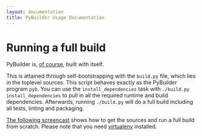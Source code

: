 ```yaml
---
layout: documentation
title: PyBuilder Usage Documentation
---
```


# Running a full build
PyBuilder is, [of course](http://en.wikipedia.org/wiki/Eating_your_own_dog_food), built with itself.

This is attained through self-bootstrapping with the `build.py` file, which lies in the toplevel sources.
This script behaves exactly as the PyBuilder program `pyb`.
You can use the `install_dependencies` task with `./build.py install_dependencies` to pull in all the required runtime and build dependencies.
Afterwards, running `./build.py` will do a full build including all tests, linting and packaging.

[The following screencast](https://asciinema.org/a/8811) shows how to get the sources and run a full build from scratch. Please note that you need [virtualenv](http://www.virtualenv.org/en/latest/) installed.
